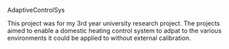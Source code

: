 AdaptiveControlSys

This project was for my 3rd year university research project. The projects aimed to enable a domestic heating control system to adpat to the various environments it could be applied to without external calibration. 
